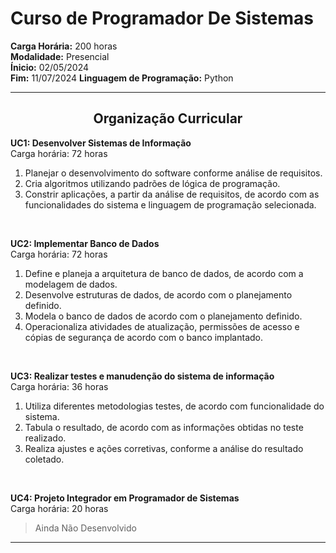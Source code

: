 #         Curso de Programador De Sistemas
**Carga Horária:** 200 horas  
**Modalidade:** Presencial  
**Ínicio:** 02/05/2024  
**Fim:** 11/07/2024
**Linguagem de Programação:** Python
  
---
<div align="center">
  
## Organização Curricular
  
</div>

**UC1: Desenvolver Sistemas de Informação**  
Carga horária: 72 horas  
  
1. Planejar o desenvolvimento do software conforme análise de requisitos.
2. Cria algoritmos utilizando padrões de lógica de programação.
3. Constrir aplicações, a partir da análise de requisitos, de acordo com as funcionalidades do sistema e linguagem de programação selecionada.  
<br>

  
**UC2: Implementar Banco de Dados**  
Carga horária: 72 horas  

1. Define e planeja a arquitetura de banco de dados, de acordo com a modelagem de dados.
2. Desenvolve estruturas de dados, de acordo com o planejamento definido.
3. Modela o banco de dados de acordo com o planejamento definido.
4. Operacionaliza atividades de atualização, permissões de acesso e cópias de segurança de acordo com o banco implantado.  
<br>


**UC3: Realizar testes e manudenção do sistema de informação**  
Carga horária: 36 horas

1. Utiliza diferentes metodologias testes, de acordo com funcionalidade do sistema.
2. Tabula o resultado, de acordo com as informações obtidas no teste realizado.
3. Realiza ajustes e ações corretivas, conforme a análise do resultado coletado.  
<br>


**UC4: Projeto Integrador em Programador de Sistemas**  
Carga horária: 20 horas  

>Ainda Não Desenvolvido 
***
